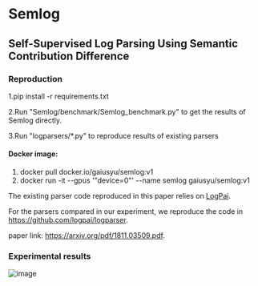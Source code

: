 # Semlog
## Self-Supervised Log Parsing Using Semantic Contribution Difference



### Reproduction


1.pip install -r requirements.txt

2.Run "Semlog/benchmark/Semlog_benchmark.py" to get the results of Semlog directly.

3.Run "logparsers/*.py" to reproduce results of existing parsers

#### Docker image:
1. docker pull docker.io/gaiusyu/semlog:v1
2. docker run -it --gpus '"device=0"' --name semlog gaiusyu/semlog:v1


The existing parser code reproduced in this paper relies on [LogPai](https://github.com/logpai).

For the parsers compared in our experiment, we reproduce the code in https://github.com/logpai/logparser.

paper link: https://arxiv.org/pdf/1811.03509.pdf.

### Experimental results
![image](https://user-images.githubusercontent.com/84389256/183889194-605d2726-b68b-450c-bfc6-522127874195.png)


